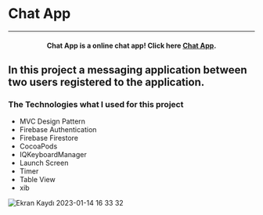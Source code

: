 # Chat App
<hr>
<h4 align="center">Chat App is a online chat app! Click here <a href="https://github.com/hakanakkuss/ChatApp_with_Swift_MVC" target="_blank">Chat App</a>.</h4>

## In this project a messaging application between two users registered to the application.

### The Technologies what I used for this project


* MVC Design Pattern
* Firebase Authentication
* Firebase Firestore
* CocoaPods
* IQKeyboardManager
* Launch Screen
* Timer
* Table View
* xib 


![Ekran Kaydı 2023-01-14 16 33 32](https://user-images.githubusercontent.com/76572659/212475018-b1b6ed41-4a3c-42fb-a5ee-54190bf11e1c.gif)
